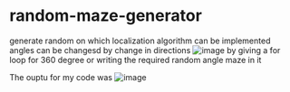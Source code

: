 # random-maze-generator
generate random on which localization algorithm can be implemented angles can be changesd by change in directions
![image](https://github.com/guptuv/random-maze-generator/assets/116263507/f3b403e5-b755-4b16-abe3-f37b5ab2c4ae)
by giving a for loop for 360 degree or writing the required random angle maze in it

The ouptu for my code was
![image](https://github.com/guptuv/random-maze-generator/assets/116263507/36644da3-5cec-4a8f-978a-839de650f4e1)
